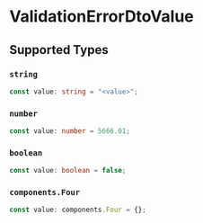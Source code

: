 # ValidationErrorDtoValue


## Supported Types

### `string`

```typescript
const value: string = "<value>";
```

### `number`

```typescript
const value: number = 5666.01;
```

### `boolean`

```typescript
const value: boolean = false;
```

### `components.Four`

```typescript
const value: components.Four = {};
```

